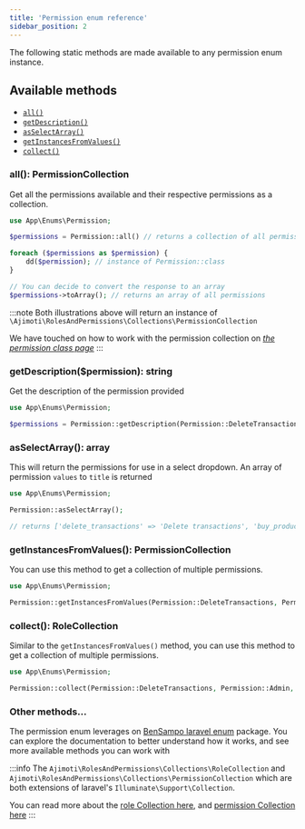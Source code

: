 ```yaml
---
title: 'Permission enum reference'
sidebar_position: 2
---
```



The following static methods are made available to any permission enum instance.

## Available methods
- [`all()`](#all-permissioncollection)
- [`getDescription()`](#getdescription-string)
- [`asSelectArray()`](#asselectarray-array)
- [`getInstancesFromValues()`](#asselectarray-array)
- [`collect()`](#collect-rolecollection)

### all(): PermissionCollection
Get all the permissions available and their respective permissions as a collection.
```php
use App\Enums\Permission;

$permissions = Permission::all() // returns a collection of all permissions available and their respective permissions

foreach ($permissions as $permission) {
    dd($permission); // instance of Permission::class
}

// You can decide to convert the response to an array
$permissions->toArray(); // returns an array of all permissions
```

:::note
Both illustrations above will return an instance of `\Ajimoti\RolesAndPermissions\Collections\PermissionCollection`

We have touched on how to work with the permission collection on _[the permission class page](/docs/enums/the-permission-enum)_
:::

### getDescription($permission): string
Get the description of the permission provided
```php
use App\Enums\Permission;

$permissions = Permission::getDescription(Permission::DeleteTransactions); // returns a description of the permission
```

### asSelectArray(): array
This will return the permissions for use in a select dropdown. An array of permission `values` to `title` is returned

```php
use App\Enums\Permission;

Permission::asSelectArray();

// returns ['delete_transactions' => 'Delete transactions', 'buy_products' => 'Buy products']
```

### getInstancesFromValues(): PermissionCollection
You can use this method to get a collection of multiple permissions.

```php
use App\Enums\Permission;

Permission::getInstancesFromValues(Permission::DeleteTransactions, Permission::Admin, Permission::Customer); // returns a PermissionCollection of the provided permissions
```

### collect(): RoleCollection
Similar to the `getInstancesFromValues()` method, you can use this method to get a collection of multiple permissions.

```php
use App\Enums\Permission;

Permission::collect(Permission::DeleteTransactions, Permission::Admin, Permission::Customer); // returns a PermissionCollection of the provided permissions
```

### Other methods...
The permission enum leverages on [BenSampo laravel enum](https://github.com/BenSampo/laravel-enum) package. You can explore the documentation to better understand how it works, and see more available methods you can work with



:::info
The `Ajimoti\RolesAndPermissions\Collections\RoleCollection` and `Ajimoti\RolesAndPermissions\Collections\PermissionCollection` which are both extensions of laravel's `Illuminate\Support\Collection`. 

You can read more about the [role Collection here](docs/collections/role-collection), and [permission Collection here](/docs/collections/permission-collection)
:::
